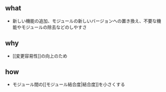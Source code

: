 ## what
- 新しい機能の追加、モジュールの新しいバージョンへの置き換え、不要な機能やモジュールの除去などのしやすさ
## why
- [[変更容易性]]の向上のため
## how
- モジュール間の[[モジュール結合度|結合度]]を小さくする